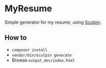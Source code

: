 # MyResume

Simple generator for my resume, using [Sculpin](https://sculpin.io).

## How to

* `composer install`
* `vendor/bin/sculpin generate`
* Browse `output_dev/index.html`
